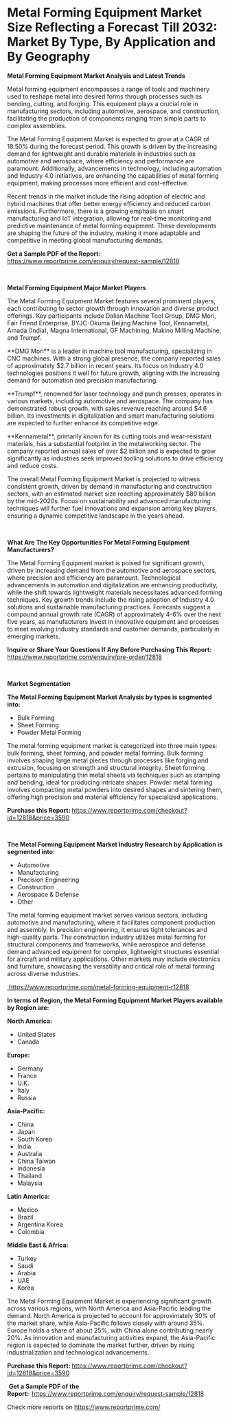<p><h1>Metal Forming Equipment Market Size Reflecting a Forecast Till 2032: Market By Type, By Application and By Geography</h1></p><p><strong>Metal Forming Equipment Market Analysis and Latest Trends</strong></p>
<p><p>Metal forming equipment encompasses a range of tools and machinery used to reshape metal into desired forms through processes such as bending, cutting, and forging. This equipment plays a crucial role in manufacturing sectors, including automotive, aerospace, and construction, facilitating the production of components ranging from simple parts to complex assemblies.</p><p>The Metal Forming Equipment Market is expected to grow at a CAGR of 18.50% during the forecast period. This growth is driven by the increasing demand for lightweight and durable materials in industries such as automotive and aerospace, where efficiency and performance are paramount. Additionally, advancements in technology, including automation and Industry 4.0 initiatives, are enhancing the capabilities of metal forming equipment, making processes more efficient and cost-effective.</p><p>Recent trends in the market include the rising adoption of electric and hybrid machines that offer better energy efficiency and reduced carbon emissions. Furthermore, there is a growing emphasis on smart manufacturing and IoT integration, allowing for real-time monitoring and predictive maintenance of metal forming equipment. These developments are shaping the future of the industry, making it more adaptable and competitive in meeting global manufacturing demands.</p></p>
<p><strong>Get a Sample PDF of the Report:&nbsp;</strong> <a href="https://www.reportprime.com/enquiry/request-sample/12818?utm_campaign=2310&utm_medium=2&utm_source=Github&utm_content=ia&utm_term=19032025&utm_id=metal-forming-equipment">https://www.reportprime.com/enquiry/request-sample/12818</a></p>
<p>&nbsp;</p>
<p><strong>Metal Forming Equipment Major Market Players</strong></p>
<p><p>The Metal Forming Equipment Market features several prominent players, each contributing to sector growth through innovation and diverse product offerings. Key participants include Dalian Machine Tool Group, DMG Mori, Fair Friend Enterprise, BYJC-Okuma Beijing Machine Tool, Kennametal, Amada (India), Magna International, GF Machining, Makino Milling Machine, and Trumpf.</p><p>**DMG Mori** is a leader in machine tool manufacturing, specializing in CNC machines. With a strong global presence, the company reported sales of approximately $2.7 billion in recent years. Its focus on Industry 4.0 technologies positions it well for future growth, aligning with the increasing demand for automation and precision manufacturing.</p><p>**Trumpf**, renowned for laser technology and punch presses, operates in various markets, including automotive and aerospace. The company has demonstrated robust growth, with sales revenue reaching around $4.6 billion. Its investments in digitalization and smart manufacturing solutions are expected to further enhance its competitive edge.</p><p>**Kennametal**, primarily known for its cutting tools and wear-resistant materials, has a substantial footprint in the metalworking sector. The company reported annual sales of over $2 billion and is expected to grow significantly as industries seek improved tooling solutions to drive efficiency and reduce costs.</p><p>The overall Metal Forming Equipment Market is projected to witness consistent growth, driven by demand in manufacturing and construction sectors, with an estimated market size reaching approximately $80 billion by the mid-2020s. Focus on sustainability and advanced manufacturing techniques will further fuel innovations and expansion among key players, ensuring a dynamic competitive landscape in the years ahead.</p></p>
<p>&nbsp;</p>
<p><strong>What Are The Key Opportunities For Metal Forming Equipment Manufacturers?</strong></p>
<p><p>The Metal Forming Equipment market is poised for significant growth, driven by increasing demand from the automotive and aerospace sectors, where precision and efficiency are paramount. Technological advancements in automation and digitalization are enhancing productivity, while the shift towards lightweight materials necessitates advanced forming techniques. Key growth trends include the rising adoption of Industry 4.0 solutions and sustainable manufacturing practices. Forecasts suggest a compound annual growth rate (CAGR) of approximately 4-6% over the next five years, as manufacturers invest in innovative equipment and processes to meet evolving industry standards and customer demands, particularly in emerging markets.</p></p>
<p><strong>Inquire or Share Your Questions If Any Before Purchasing This Report:</strong> <a href="https://www.reportprime.com/enquiry/pre-order/12818?utm_campaign=2310&utm_medium=2&utm_source=Github&utm_content=ia&utm_term=19032025&utm_id=metal-forming-equipment">https://www.reportprime.com/enquiry/pre-order/12818</a></p>
<p>&nbsp;</p>
<p><strong>Market Segmentation</strong></p>
<p><strong>The Metal Forming Equipment Market Analysis by types is segmented into:</strong></p>
<p><ul><li>Bulk Forming</li><li>Sheet Forming</li><li>Powder Metal Forming</li></ul></p>
<p><p>The metal forming equipment market is categorized into three main types: bulk forming, sheet forming, and powder metal forming. Bulk forming involves shaping large metal pieces through processes like forging and extrusion, focusing on strength and structural integrity. Sheet forming pertains to manipulating thin metal sheets via techniques such as stamping and bending, ideal for producing intricate shapes. Powder metal forming involves compacting metal powders into desired shapes and sintering them, offering high precision and material efficiency for specialized applications.</p></p>
<p><strong>Purchase this Report:&nbsp;</strong><a href="https://www.reportprime.com/checkout?id=12818&price=3590&utm_campaign=2310&utm_medium=2&utm_source=Github&utm_content=ia&utm_term=19032025&utm_id=metal-forming-equipment">https://www.reportprime.com/checkout?id=12818&price=3590</a></p>
<p>&nbsp;</p>
<p><strong>The Metal Forming Equipment Market Industry Research by Application is segmented into:</strong></p>
<p><ul><li>Automotive</li><li>Manufacturing</li><li>Precision Engineering</li><li>Construction</li><li>Aerospace & Defense</li><li>Other</li></ul></p>
<p><p>The metal forming equipment market serves various sectors, including automotive and manufacturing, where it facilitates component production and assembly. In precision engineering, it ensures tight tolerances and high-quality parts. The construction industry utilizes metal forming for structural components and frameworks, while aerospace and defense demand advanced equipment for complex, lightweight structures essential for aircraft and military applications. Other markets may include electronics and furniture, showcasing the versatility and critical role of metal forming across diverse industries.</p></p>
<p><a href="https://www.reportprime.com/metal-forming-equipment-r12818?utm_campaign=2310&utm_medium=2&utm_source=Github&utm_content=ia&utm_term=19032025&utm_id=metal-forming-equipment">&nbsp;https://www.reportprime.com/metal-forming-equipment-r12818</a></p>
<p><strong>In terms of Region, the Metal Forming Equipment Market Players available by Region are:</strong></p>
<p>
    <p> <strong> North America: </strong>
        <ul>
            <li>United States</li>
            <li>Canada</li>
        </ul>
        </p> 
    <p> <strong> Europe: </strong>
        <ul>
            <li>Germany</li>
            <li>France</li>
            <li>U.K.</li>
            <li>Italy</li>
            <li>Russia</li>
        </ul>
        </p> 
    <p> <strong> Asia-Pacific: </strong>
        <ul>
            <li>China</li>
            <li>Japan</li>
            <li>South Korea</li>
            <li>India</li>
            <li>Australia</li>
            <li>China Taiwan</li>
            <li>Indonesia</li>
            <li>Thailand</li>
            <li>Malaysia</li>
        </ul>
        </p> 
    <p> <strong> Latin America: </strong>
        <ul>
            <li>Mexico</li>
            <li>Brazil</li>
            <li>Argentina Korea</li>
            <li>Colombia</li>
        </ul>
        </p> 
    <p> <strong> Middle East & Africa: </strong>
        <ul>
            <li>Turkey</li>
            <li>Saudi</li>
            <li>Arabia</li>
            <li>UAE</li>
            <li>Korea</li>
        </ul>
    </p>
    </p>
<p><p>The Metal Forming Equipment Market is experiencing significant growth across various regions, with North America and Asia-Pacific leading the demand. North America is projected to account for approximately 30% of the market share, while Asia-Pacific follows closely with around 35%. Europe holds a share of about 25%, with China alone contributing nearly 20%. As innovation and manufacturing activities expand, the Asia-Pacific region is expected to dominate the market further, driven by rising industrialization and technological advancements.</p></p>
<p><strong>Purchase this Report: </strong><a href="https://www.reportprime.com/checkout?id=12818&price=3590&utm_campaign=2310&utm_medium=2&utm_source=Github&utm_content=ia&utm_term=19032025&utm_id=metal-forming-equipment">https://www.reportprime.com/checkout?id=12818&price=3590</a></p>
<p>&nbsp;<strong>Get a Sample PDF of the Report:&nbsp;&nbsp;</strong><a href="https://www.reportprime.com/enquiry/request-sample/12818?utm_campaign=2310&utm_medium=2&utm_source=Github&utm_content=ia&utm_term=19032025&utm_id=metal-forming-equipment">https://www.reportprime.com/enquiry/request-sample/12818</a></p>
<p><strong></strong></p>
<p>Check more reports on <a href="https://www.reportprime.com/?utm_campaign=2310&utm_medium=2&utm_source=Github&utm_content=ia&utm_term=19032025&utm_id=metal-forming-equipment">https://www.reportprime.com/</a></p>